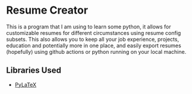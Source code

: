 # Resume Creator
This is a program that I am using to learn some python, it allows for customizable resumes for different circumstances using resume config subsets. This also allows you to keep all your job experience, projects, education and potentially more in one place, and easily export resumes (hopefully) using github actions or python running on your local machine.

## Libraries Used
- [PyLaTeX](https://jeltef.github.io/PyLaTeX/current/index.html)
